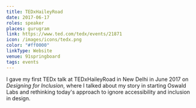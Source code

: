 ```yaml
---
title: TEDxHaileyRoad
date: 2017-06-17
roles: speaker
places: gurugram
link: https://www.ted.com/tedx/events/21871
icon: /images/icons/tedx.png
color: "#ff0000"
linkType: Website
venue: 91springboard
tags: events
---
```


I gave my first TEDx talk at TEDxHaileyRoad in New Delhi in June 2017 on _Designing for Inclusion_, where I talked about my story in starting Oswald Labs and rethinking today's approach to ignore accessibility and inclusion in design.
